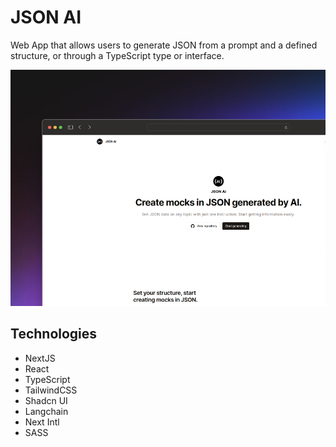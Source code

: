 # JSON AI
Web App that allows users to generate JSON from a prompt and a defined structure, or through a TypeScript type or interface.

![Imagen de la app](https://raw.githubusercontent.com/JoseCortezz25/JSON-AI/main/screenshot.jpg)

## Technologies
- NextJS
- React
- TypeScript
- TailwindCSS
- Shadcn UI
- Langchain
- Next Intl
- SASS